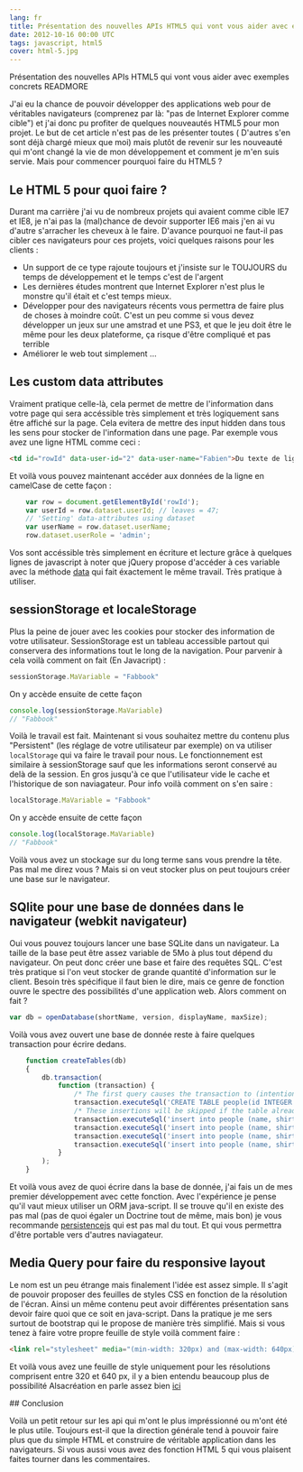 ```yaml
---
lang: fr
title: Présentation des nouvelles APIs HTML5 qui vont vous aider avec exemples concrets
date: 2012-10-16 00:00 UTC
tags: javascript, html5
cover: html-5.jpg
---
```


Présentation des nouvelles APIs HTML5 qui vont vous aider avec exemples concrets
READMORE

J'ai eu la chance de pouvoir développer des applications web pour de
véritables navigateurs (comprenez par là: "pas de Internet Explorer
comme cible") et j'ai donc pu profiter de quelques nouveautés HTML5 pour
mon projet. Le but de cet article n'est pas de les présenter toutes (
D'autres s'en sont déjà chargé mieux que moi) mais plutôt de revenir sur
les nouveauté qui m'ont changé la vie de mon développement et comment je
m'en suis servie. Mais pour commencer pourquoi faire du HTML5 ?

## Le HTML 5 pour quoi faire ?

Durant ma carrière j'ai vu de nombreux projets qui avaient comme cible
IE7 et IE8, je n'ai pas la (mal)chance de devoir supporter IE6 mais j'en
ai vu d'autre s'arracher les cheveux à le faire. D'avance pourquoi ne
faut-il pas cibler ces navigateurs pour ces projets, voici quelques
raisons pour les clients :

-   Un support de ce type rajoute toujours et j'insiste sur le TOUJOURS
    du temps de développement et le temps c'est de l'argent
-   Les dernières études montrent que Internet Explorer n'est plus le
    monstre qu'il était et c'est temps mieux.
-   Développer pour des navigateurs récents vous permettra de faire plus
    de choses à moindre coût. C'est un peu comme si vous devez
    développer un jeux sur une amstrad et une PS3, et que le jeu doit
    être le même pour les deux plateforme, ça risque d'être compliqué et
    pas terrible
-   Améliorer le web tout simplement ...

## Les custom data attributes

Vraiment pratique celle-là, cela permet de mettre de l'information dans
votre page qui sera accéssible très simplement et très logiquement sans
être affiché sur la page. Cela evitera de mettre des input hidden dans
tous les sens pour stocker de l'information dans une page. Par exemple
vous avez une ligne HTML comme ceci :
```html
<td id="rowId" data-user-id="2" data-user-name="Fabien">Du texte de ligne</td>
```
Et voilà vous pouvez maintenant accéder aux données de la ligne en
camelCase de cette façon :

```javascript
    var row = document.getElementById('rowId');
    var userId = row.dataset.userId; // leaves = 47;
    // 'Setting' data-attributes using dataset
    var userName = row.dataset.userName; 
    row.dataset.userRole = 'admin';  
```

Vos sont accéssible très simplement en écriture et lecture grâce à
quelques lignes de javascript à noter que jQuery propose d'accéder à ces
variable avec la méthode
[data](http://api.jquery.com/data/ "Data jquery") qui fait éxactement le
même travail. Très pratique à utiliser. 

## sessionStorage et localeStorage

Plus la peine de jouer avec les cookies pour stocker des information de
votre utilisateur. SessionStorage est un tableau accessible partout qui
conservera des informations tout le long de la navigation. Pour parvenir
à cela voilà comment on fait (En Javacript) :
```javascript
sessionStorage.MaVariable = "Fabbook"
```
On y accède ensuite de cette façon

``` javascript
console.log(sessionStorage.MaVariable)
// "Fabbook"
```

Voilà le travail est fait. Maintenant si vous souhaitez mettre du
contenu plus "Persistent" (les réglage de votre utilisateur par exemple)
on va utiliser  `localStorage` qui va faire le travail pour nous. Le
fonctionnement est similaire à sessionStorage sauf que les informations
seront conservé au delà de la session. En gros jusqu'à ce que
l'utilisateur vide le cache et l'historique de son naviagateur. Pour
info voilà comment on s'en saire :

```javascript
localStorage.MaVariable = "Fabbook"
```

On y accède ensuite de cette façon

```javascript
console.log(localStorage.MaVariable)
// "Fabbook"
```
Voilà vous avez un stockage sur du long terme sans vous prendre la tête.
Pas mal me direz vous ? Mais si on veut stocker plus on peut toujours
créer une base sur le navigateur. 

## SQlite pour une base de données dans le navigateur (webkit navigateur)

Oui vous pouvez toujours lancer une base SQLite dans un navigateur. La
taille de la base peut être assez variable de 5Mo à plus tout dépend du
navigateur. On peut donc créer une base et faire des requêtes SQL. C'est
très pratique si l'on veut stocker de grande quantité d'information sur
le client. Besoin très spécifique il faut bien le dire, mais ce genre de
fonction ouvre le spectre des possibilités d'une application web. Alors
comment on fait ?

```javascript
var db = openDatabase(shortName, version, displayName, maxSize);
```
Voilà vous avez ouvert une base de donnée reste à faire quelques
transaction pour écrire dedans.

```javascript
    function createTables(db)
    {
        db.transaction(
            function (transaction) { 
                /* The first query causes the transaction to (intentionally) fail if the table exists. */
                transaction.executeSql('CREATE TABLE people(id INTEGER NOT NULL PRIMARY KEY AUTOINCREMENT, name TEXT NOT NULL DEFAULT "John Doe", shirt TEXT NOT NULL DEFAULT "Purple");', [], nullDataHandler, errorHandler);
                /* These insertions will be skipped if the table already exists. */
                transaction.executeSql('insert into people (name, shirt) VALUES ("Joe", "Green");', [], nullDataHandler, errorHandler);
                transaction.executeSql('insert into people (name, shirt) VALUES ("Mark", "Blue");', [], nullDataHandler, errorHandler);
                transaction.executeSql('insert into people (name, shirt) VALUES ("Phil", "Orange");', [], nullDataHandler, errorHandler);
                transaction.executeSql('insert into people (name, shirt) VALUES ("jdoe", "Purple");', [], nullDataHandler, errorHandler);
            }
        );
    }
```

Et voilà vous avez de quoi écrire dans la base de donnée, j'ai fais un
de mes premier développement avec cette fonction. Avec l'expérience je
pense qu'il vaut mieux utiliser un ORM java-script. Il se trouve qu'il
en existe des pas mal (pas de quoi égaler un Doctrine tout de même, mais
bon) je vous recommande
[persistencejs](http://persistencejs.org/ "peristence JS") qui est pas
mal du tout. Et qui vous permettra d'être portable vers d'autres
naviagateur.  

## Media Query pour faire du responsive layout

Le nom est un peu étrange mais finalement l'idée est assez simple. Il
s'agit de pouvoir proposer des feuilles de styles CSS en fonction de la
résolution de l'écran. Ainsi un même contenu peut avoir différentes
présentation sans devoir faire quoi que ce soit en java-script. Dans la
pratique je me sers surtout de bootstrap qui le propose de manière très
simplifié. Mais si vous tenez à faire votre propre feuille de style
voilà comment faire :

```html
<link rel="stylesheet" media="(min-width: 320px) and (max-width: 640px)" href="smallscreen.css" />
```
Et voilà vous avez une feuille de style uniquement pour les résolutions
comprisent entre 320 et 640 px, il y a bien entendu beaucoup plus de
possibilité Alsacréation en parle assez bien
[ici](http://www.alsacreations.com/article/lire/930-css3-media-queries.html "Media Queries")

## Conclusion 

Voilà un petit retour sur les api qui m'ont le plus impréssionné ou
m'ont été le plus utile. Toujours est-il que la direction générale tend
à pouvoir faire plus que du simple HTML et construire de véritable
application dans les navigateurs. Si vous aussi vous avez des fonction
HTML 5 qui vous plaisent faites tourner dans les commentaires.
